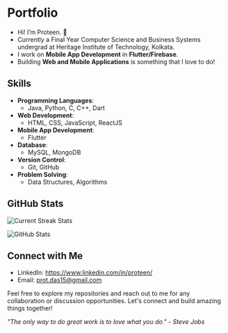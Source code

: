 # Portfolio

- Hi! I’m Proteen. 👋
- Currently a Final Year Computer Science and Business Systems undergrad at Heritage Institute of Technology, Kolkata.
- I work on **Mobile App Development** in **Flutter/Firebase**.
- Building **Web and Mobile Applications** is something that I love to do!

## Skills

- **Programming Languages**: 
  - Java, Python, C, C++, Dart
- **Web Development**: 
  - HTML, CSS, JavaScript, ReactJS
- **Mobile App Development**: 
  - Flutter
- **Database**: 
  - MySQL, MongoDB
- **Version Control**: 
  - Git, GitHub
- **Problem Solving**: 
  - Data Structures, Algorithms

## GitHub Stats

![Current Streak Stats](https://github-readme-streak-stats.herokuapp.com/?user=proteendas&theme=tokyonight)

![GitHub Stats](https://github-readme-stats.vercel.app/api?username=proteendas&show_icons=true&count_private=true&theme=dark)

## Connect with Me

- LinkedIn: https://www.linkedin.com/in/proteen/
- Email: prot.das15@gmail.com

Feel free to explore my repositories and reach out to me for any collaboration or discussion opportunities. Let's connect and build amazing things together!

_"The only way to do great work is to love what you do." - Steve Jobs_
<!---
proteendas/proteendas is a ✨ special ✨ repository because its `README.md` (this file) appears on your GitHub profile.
You can click the Preview link to take a look at your changes.
--->
